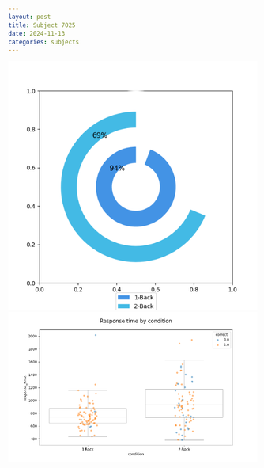 ```yaml
---
layout: post
title: Subject 7025
date: 2024-11-13
categories: subjects
---
```


![](data/7025/run-7/7025_accuracy_by_condition.png)
![](data/7025/run-7/7025_response_time_by_condition.png)
